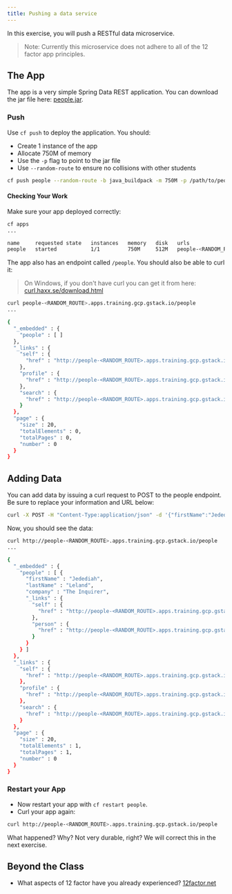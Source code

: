 ```yaml
---
title: Pushing a data service
---
```


In this exercise, you will push a RESTful data microservice.

> Note: Currently this microservice does not adhere to all of the 12 factor app principles.

## The App

The app is a very simple Spring Data REST application. You can download the jar file here: <a href="/resources/people.jar" target="_blank">people.jar</a>.

### Push

Use `cf push` to deploy the application.  You should:

* Create 1 instance of the app
* Allocate 750M of memory
* Use the `-p` flag to point to the jar file
* Use `--random-route` to ensure no collisions with other students

```sh
cf push people --random-route -b java_buildpack -m 750M -p /path/to/people.jar
```

#### Checking Your Work

Make sure your app deployed correctly:

```sh
cf apps
...

name     requested state   instances   memory   disk   urls
people   started           1/1         750M     512M   people-<RANDOM_ROUTE>.apps.training.gcp.gstack.io
```

The app also has an endpoint called `/people`.  You should also be able to curl it:

> On Windows, if you don't have curl you can get it from here: <a href="https://curl.haxx.se/download.html" target="_blank">curl.haxx.se/download.html</a>

```sh
curl people-<RANDOM_ROUTE>.apps.training.gcp.gstack.io/people
...

{
  "_embedded" : {
    "people" : [ ]
  },
  "_links" : {
    "self" : {
      "href" : "http://people-<RANDOM_ROUTE>.apps.training.gcp.gstack.io/people"
    },
    "profile" : {
      "href" : "http://people-<RANDOM_ROUTE>.apps.training.gcp.gstack.io/profile/people"
    },
    "search" : {
      "href" : "http://people-<RANDOM_ROUTE>.apps.training.gcp.gstack.io/people/search"
    }
  },
  "page" : {
    "size" : 20,
    "totalElements" : 0,
    "totalPages" : 0,
    "number" : 0
  }
}
```

## Adding Data

You can add data by issuing a curl request to POST to the people endpoint.  Be sure to replace your information and URL below:

```sh
curl -X POST -H "Content-Type:application/json" -d '{"firstName":"Jedediah,", "lastName":"Leland", "company":"The Inquirer"}' http://people-<RANDOM_ROUTE>.apps.training.gcp.gstack.io/people
```

Now, you should see the data:

```sh
curl http://people-<RANDOM_ROUTE>.apps.training.gcp.gstack.io/people
...

{
  "_embedded" : {
    "people" : [ {
      "firstName" : "Jedediah",
      "lastName" : "Leland",
      "company" : "The Inquirer",
      "_links" : {
        "self" : {
          "href" : "http://people-<RANDOM_ROUTE>.apps.training.gcp.gstack.io/people/1"
        },
        "person" : {
          "href" : "http://people-<RANDOM_ROUTE>.apps.training.gcp.gstack.io/people/1"
        }
      }
    } ]
  },
  "_links" : {
    "self" : {
      "href" : "http://people-<RANDOM_ROUTE>.apps.training.gcp.gstack.io/people"
    },
    "profile" : {
      "href" : "http://people-<RANDOM_ROUTE>.apps.training.gcp.gstack.io/profile/people"
    },
    "search" : {
      "href" : "http://people-<RANDOM_ROUTE>.apps.training.gcp.gstack.io/people/search"
    }
  },
  "page" : {
    "size" : 20,
    "totalElements" : 1,
    "totalPages" : 1,
    "number" : 0
  }
}
```

### Restart your App

* Now restart your app with `cf restart people`.
* Curl your app again:

```sh
curl http://people-<RANDOM_ROUTE>.apps.training.gcp.gstack.io/people
```

What happened? Why? Not very durable, right? We will correct this in the next exercise.


## Beyond the Class

* What aspects of 12 factor have you already experienced?  <a href="http://12factor.net" target="_blank">12factor.net</a>
